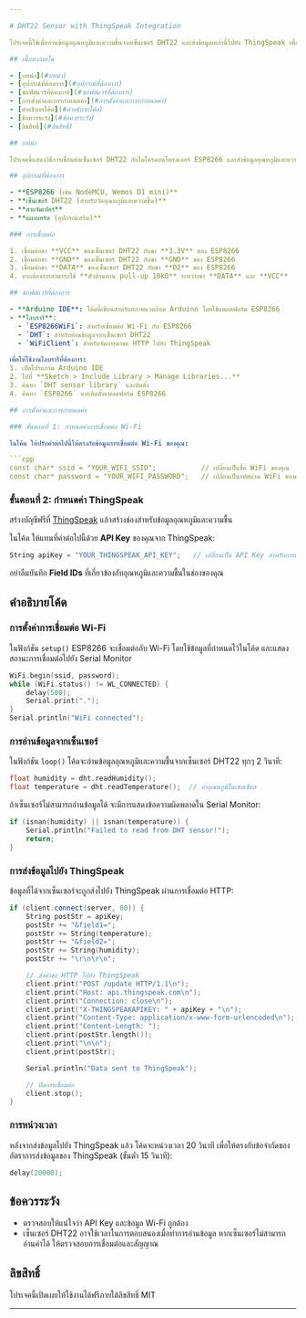 ```yaml
---

# DHT22 Sensor with ThingSpeak Integration

โปรเจคนี้ใช้เพื่ออ่านข้อมูลอุณหภูมิและความชื้นจากเซ็นเซอร์ DHT22 และส่งข้อมูลเหล่านี้ไปยัง ThingSpeak เพื่อการตรวจสอบและบันทึกข้อมูลแบบเรียลไทม์ โดยใช้โมดูล Wi-Fi ESP8266 เพื่อเชื่อมต่ออินเทอร์เน็ตและส่งข้อมูลไปยัง ThingSpeak

## เนื้อหาภายใน

- [บทนำ](#บทนำ)
- [อุปกรณ์ที่ต้องการ](#อุปกรณ์ที่ต้องการ)
- [ซอฟต์แวร์ที่ต้องการ](#ซอฟต์แวร์ที่ต้องการ)
- [การตั้งค่าและการกำหนดค่า](#การตั้งค่าและการกำหนดค่า)
- [คำอธิบายโค้ด](#คำอธิบายโค้ด)
- [ข้อควรระวัง](#ข้อควรระวัง)
- [ลิขสิทธิ์](#ลิขสิทธิ์)

## บทนำ

โปรเจคนี้แสดงวิธีการเชื่อมต่อเซ็นเซอร์ DHT22 กับไมโครคอนโทรลเลอร์ ESP8266 และส่งข้อมูลอุณหภูมิและความชื้นไปยัง ThingSpeak โดยใช้ Wi-Fi โมดูล ESP8266 เพื่ออัปโหลดข้อมูลไปยังช่องของ ThingSpeak สำหรับการวิเคราะห์หรือแสดงผลข้อมูล

## อุปกรณ์ที่ต้องการ

- **ESP8266 (เช่น NodeMCU, Wemos D1 mini)**
- **เซ็นเซอร์ DHT22 (สำหรับวัดอุณหภูมิและความชื้น)**
- **สายจัมเปอร์**
- **แผงบอร์ด (อุปกรณ์เสริม)**

### การเชื่อมต่อ

1. เชื่อมต่อขา **VCC** ของเซ็นเซอร์ DHT22 กับขา **3.3V** ของ ESP8266
2. เชื่อมต่อขา **GND** ของเซ็นเซอร์ DHT22 กับขา **GND** ของ ESP8266
3. เชื่อมต่อขา **DATA** ของเซ็นเซอร์ DHT22 กับขา **D2** ของ ESP8266
4. หากต้องการสามารถใช้ **ตัวต้านทาน pull-up 10kΩ** ระหว่างขา **DATA** และ **VCC**

## ซอฟต์แวร์ที่ต้องการ

- **Arduino IDE**: โค้ดนี้เขียนสำหรับสภาพแวดล้อม Arduino โดยใช้แพลตฟอร์ม ESP8266
- **ไลบรารี**:
  - `ESP8266WiFi`: สำหรับเชื่อมต่อ Wi-Fi กับ ESP8266
  - `DHT`: สำหรับอ่านข้อมูลจากเซ็นเซอร์ DHT22
  - `WiFiClient`: สำหรับจัดการคำขอ HTTP ไปยัง ThingSpeak

เพื่อให้ใช้งานไลบรารีที่ต้องการ:
1. เปิดโปรแกรม Arduino IDE
2. ไปที่ **Sketch > Include Library > Manage Libraries...**
3. ค้นหา `DHT sensor library` และติดตั้ง
4. ค้นหา `ESP8266` และติดตั้งแพลตฟอร์ม ESP8266

## การตั้งค่าและการกำหนดค่า

### ขั้นตอนที่ 1: กำหนดค่าการเชื่อมต่อ Wi-Fi

ในโค้ด ให้ปรับค่าต่อไปนี้ให้ตรงกับข้อมูลการเชื่อมต่อ Wi-Fi ของคุณ:

```cpp
const char* ssid = "YOUR_WIFI_SSID";           // เปลี่ยนเป็นชื่อ WiFi ของคุณ
const char* password = "YOUR_WIFI_PASSWORD";   // เปลี่ยนเป็นรหัสผ่าน WiFi ของคุณ
```

### ขั้นตอนที่ 2: กำหนดค่า ThingSpeak

สร้างบัญชีฟรีที่ [ThingSpeak](https://thingspeak.com/) แล้วสร้างช่องสำหรับข้อมูลอุณหภูมิและความชื้น

ในโค้ด ให้แทนที่ค่าต่อไปนี้ด้วย **API Key** ของคุณจาก ThingSpeak:

```cpp
String apiKey = "YOUR_THINGSPEAK_API_KEY";   // เปลี่ยนเป็น API Key สำหรับการเขียนข้อมูลในช่องของคุณ
```

อย่าลืมบันทึก **Field IDs** ที่เกี่ยวข้องกับอุณหภูมิและความชื้นในช่องของคุณ

## คำอธิบายโค้ด

### การตั้งค่าการเชื่อมต่อ Wi-Fi

ในฟังก์ชัน `setup()` ESP8266 จะเชื่อมต่อกับ Wi-Fi โดยใช้ข้อมูลที่กำหนดไว้ในโค้ด และแสดงสถานะการเชื่อมต่อไปยัง Serial Monitor

```cpp
WiFi.begin(ssid, password);
while (WiFi.status() != WL_CONNECTED) {
    delay(500);
    Serial.print(".");
}
Serial.println("WiFi connected");
```

### การอ่านข้อมูลจากเซ็นเซอร์

ในฟังก์ชัน `loop()` โค้ดจะอ่านข้อมูลอุณหภูมิและความชื้นจากเซ็นเซอร์ DHT22 ทุกๆ 2 วินาที:

```cpp
float humidity = dht.readHumidity();
float temperature = dht.readTemperature();  // ค่าอุณหภูมิในเซลเซียส
```

ถ้าเซ็นเซอร์ไม่สามารถอ่านข้อมูลได้ จะมีการแสดงข้อความผิดพลาดใน Serial Monitor:

```cpp
if (isnan(humidity) || isnan(temperature)) {
    Serial.println("Failed to read from DHT sensor!");
    return;
}
```

### การส่งข้อมูลไปยัง ThingSpeak

ข้อมูลที่ได้จากเซ็นเซอร์จะถูกส่งไปยัง ThingSpeak ผ่านการเชื่อมต่อ HTTP:

```cpp
if (client.connect(server, 80)) {
    String postStr = apiKey;
    postStr += "&field1=";
    postStr += String(temperature);
    postStr += "&field2=";
    postStr += String(humidity);
    postStr += "\r\n\r\n";

    // ส่งคำขอ HTTP ไปยัง ThingSpeak
    client.print("POST /update HTTP/1.1\n");
    client.print("Host: api.thingspeak.com\n");
    client.print("Connection: close\n");
    client.print("X-THINGSPEAKAPIKEY: " + apiKey + "\n");
    client.print("Content-Type: application/x-www-form-urlencoded\n");
    client.print("Content-Length: ");
    client.print(postStr.length());
    client.print("\n\n");
    client.print(postStr);

    Serial.println("Data sent to ThingSpeak");

    // ปิดการเชื่อมต่อ
    client.stop();
}
```

### การหน่วงเวลา

หลังจากส่งข้อมูลไปยัง ThingSpeak แล้ว โค้ดจะหน่วงเวลา 20 วินาที เพื่อให้ตรงกับข้อจำกัดของอัตราการส่งข้อมูลของ ThingSpeak (ขั้นต่ำ 15 วินาที):

```cpp
delay(20000);
```

## ข้อควรระวัง

- ตรวจสอบให้แน่ใจว่า API Key และข้อมูล Wi-Fi ถูกต้อง
- เซ็นเซอร์ DHT22 อาจใช้เวลาในการตอบสนองเมื่อทำการอ่านข้อมูล หากเซ็นเซอร์ไม่สามารถอ่านค่าได้ ให้ตรวจสอบการเชื่อมต่อและสัญญาณ

## ลิขสิทธิ์

โปรเจคนี้เปิดเผยให้ใช้งานได้ฟรีภายใต้ลิขสิทธิ์ MIT

---
```

